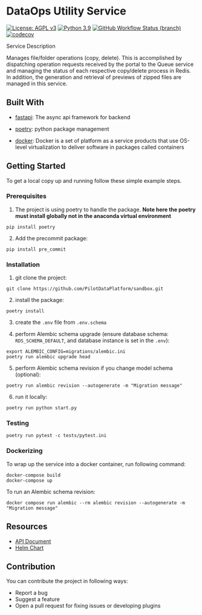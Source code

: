 # DataOps Utility Service
[![License: AGPL v3](https://img.shields.io/badge/License-AGPL_v3-blue.svg?style=for-the-badge)](https://www.gnu.org/licenses/agpl-3.0)
[![Python 3.9](https://img.shields.io/badge/python-3.9-green?style=for-the-badge)](https://www.python.org/)
[![GitHub Workflow Status (branch)](https://img.shields.io/github/workflow/status/PilotDataPlatform/dataops/CI/develop?style=for-the-badge)](https://github.com/PilotDataPlatform/dataops/actions/workflows/cicd.yml)
[![codecov](https://img.shields.io/codecov/c/github/PilotDataPlatform/dataops?style=for-the-badge)](https://codecov.io/gh/PilotDataPlatform/dataops)

Service Description

Manages file/folder operations (copy, delete). This is accomplished by dispatching operation requests received by
the portal to the Queue service and managing the status of each respective copy/delete process in Redis. In addition,
the generation and retrieval of previews of zipped files are managed in this service.

## Built With
 - [fastapi](https://fastapi.tiangolo.com): The async api framework for backend

 - [poetry](https://python-poetry.org/): python package management

 - [docker](https://docker.com): Docker is a set of platform as a service products that use OS-level virtualization to deliver software in packages called containers

## Getting Started

To get a local copy up and running follow these simple example steps.

### Prerequisites

 1. The project is using poetry to handle the package. **Note here the poetry must install globally not in the anaconda virtual environment**

 ```
 pip install poetry
 ```

 2. Add the precommit package:

 ```
 pip install pre_commit
 ```

### Installation

 1. git clone the project:
 ```
 git clone https://github.com/PilotDataPlatform/sandbox.git
 ```

 2. install the package:
 ```
 poetry install
 ```

 3. create the `.env` file from `.env.schema`

 4. perform Alembic schema upgrade (ensure database schema: `RDS_SCHEMA_DEFAULT`, and database instance is set in the `.env`):
 ```
 export ALEMBIC_CONFIG=migrations/alembic.ini
 poetry run alembic upgrade head
 ```
 5. perform Alembic schema revision if you change model schema (optional):
 ```
 poetry run alembic revision --autogenerate -m "Migration message"
 ```
 6. run it locally:
 ```
 poetry run python start.py
 ```

### Testing

```
poetry run pytest -c tests/pytest.ini
```

### Dockerizing

To wrap up the service into a docker container, run following command:

```
docker-compose build
docker-compose up
```
To run an Alembic schema revision:
```
docker compose run alembic --rm alembic revision --autogenerate -m "Migration message"
```

## Resources

* [API Document](https://pilotdataplatform.github.io/api-docs/)
* [Helm Chart](https://github.com/PilotDataPlatform/helm-charts/)

## Contribution

You can contribute the project in following ways:

* Report a bug
* Suggest a feature
* Open a pull request for fixing issues or developing plugins
